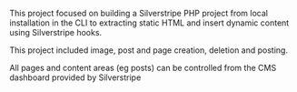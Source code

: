 This project focused on building a Silverstripe PHP project from local installation in the CLI to extracting static HTML and insert dynamic content using Silverstripe hooks.

This project included image, post and page creation, deletion and posting.

All pages and content areas (eg posts) can be controlled from the CMS dashboard provided by Silverstripe
